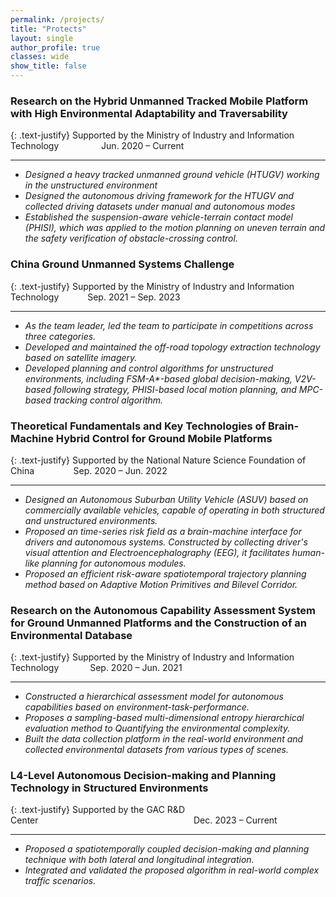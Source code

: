 ```yaml
---
permalink: /projects/    
title: "Protects"
layout: single
author_profile: true
classes: wide
show_title: false
---
```


<head>
    <meta charset="UTF-8">
    <meta name="viewport" content="width=device-width, initial-scale=1.0">
    <title>列表项两端对齐</title>
    <style>
        .italic-list li {
            font-style: italic;
        }
    </style>
</head>

<!-- *****************************project***************************** -->
### Research on the Hybrid Unmanned Tracked Mobile Platform with High Environmental Adaptability and Traversability
{: .text-justify} 
Supported by the Ministry of Industry and Information Technology&emsp;&emsp;&emsp;&emsp;&nbsp;&nbsp;&nbsp;Jun. 2020 – Current

---
<ul class="italic-list">
    <li>Designed a heavy tracked unmanned ground vehicle (HTUGV) working in the unstructured environment</li>
    <li>Designed the autonomous driving framework for the HTUGV and collected driving datasets under manual and
autonomous modes</li>
    <li>Established the suspension-aware vehicle-terrain contact model (PHISI), which was applied to the motion planning on uneven terrain and the safety verification of obstacle-crossing control.</li>
</ul>

<!-- *****************************project***************************** -->
### China Ground Unmanned Systems Challenge
{: .text-justify} 
Supported by the Ministry of Industry and Information Technology&emsp;&emsp;&emsp;&nbsp;Sep. 2021 – Sep. 2023

---
<ul class="italic-list">
    <li>As the team leader, led the team to participate in competitions across three categories.</li>
    <li>Developed and maintained the off-road topology extraction technology based on satellite imagery.</li>
    <li>Developed planning and control algorithms for unstructured environments, including FSM-A*-based global decision-making, V2V-based following strategy, PHISI-based local motion planning, and MPC-based tracking control algorithm.</li>
</ul>

<!-- *****************************project***************************** -->
### Theoretical Fundamentals and Key Technologies of Brain-Machine Hybrid Control for Ground Mobile Platforms
{: .text-justify} 
Supported by the National Nature Science Foundation of China&emsp;&emsp;&emsp;&emsp;&nbsp;&thinsp;Sep. 2020 – Jun. 2022

---
<ul class="italic-list">
    <li>Designed an Autonomous Suburban Utility Vehicle (ASUV) based on commercially available vehicles, capable of operating in both structured and unstructured environments.</li>
    <li>Proposed an time-series risk field as a brain-machine interface for drivers and autonomous systems. Constructed by collecting driver's visual attention and Electroencephalography (EEG), it facilitates human-like planning for autonomous modules.</li>
    <li>Proposed an efficient risk-aware spatiotemporal trajectory planning method based on Adaptive Motion Primitives and Bilevel Corridor.</li>
</ul>

<!-- *****************************project***************************** -->
### Research on the Autonomous Capability Assessment System for Ground Unmanned Platforms and the Construction of an Environmental Database
{: .text-justify} 
Supported by the Ministry of Industry and Information Technology&emsp;&emsp;&emsp;&nbsp;&nbsp;Sep. 2020 – Jun. 2021

---
<ul class="italic-list">
    <li>Constructed a hierarchical assessment model for autonomous capabilities based on environment-task-performance.</li>
    <li>Proposes a sampling-based multi-dimensional entropy hierarchical evaluation method to Quantifying the environmental complexity.</li>
    <li>Built the data collection platform in the real-world environment and collected environmental datasets from various types of scenes.</li>
</ul>

<!-- *****************************project***************************** -->
### L4-Level Autonomous Decision-making and Planning Technology in Structured Environments
{: .text-justify} 
Supported by the GAC R&D Center&emsp;&emsp;&emsp;&emsp;&emsp;&emsp;&emsp;&emsp;&emsp;&emsp;&emsp;&emsp;&emsp;&emsp;&emsp;&emsp;&emsp;&nbsp;&nbsp;&thinsp;Dec. 2023 – Current

---
<ul class="italic-list">
    <li>Proposed a spatiotemporally coupled decision-making and planning technique with both lateral and longitudinal integration.</li>
    <li>Integrated and validated the proposed algorithm in real-world complex traffic scenarios.</li>
</ul>